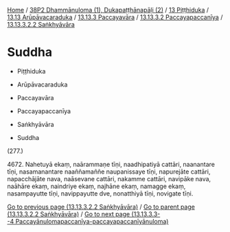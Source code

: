 
[Home](/) / [38P2 Dhammānuloma (1), Dukapaṭṭhānapāḷi (2)](../../../../../../38P2.md) / [13 Piṭṭhiduka](../../../../../13.md) / [13.13 Arūpāvacaraduka](../../../../13.13.md) / [13.13.3 Paccayavāra](../../../13.13.3.md) / [13.13.3.2 Paccayapaccanīya](../../13.13.3.2.md) / [13.13.3.2.2 Saṅkhyāvāra](../13.13.3.2.2.md)

# Suddha

* Piṭṭhiduka

* Arūpāvacaraduka

* Paccayavāra

* Paccayapaccanīya

* Saṅkhyāvāra

* Suddha

(277.)

4672\. Nahetuyā ekaṃ, naārammaṇe tīṇi, naadhipatiyā cattāri, naanantare tīṇi, nasamanantare naaññamaññe naupanissaye tīṇi, napurejāte cattāri, napacchājāte nava, naāsevane cattāri, nakamme cattāri, navipāke nava, naāhāre ekaṃ, naindriye ekaṃ, najhāne ekaṃ, namagge ekaṃ, nasampayutte tīṇi, navippayutte dve, nonatthiyā tīṇi, novigate tīṇi.

[Go to previous page (13.13.3.2.2 Saṅkhyāvāra)](../13.13.3.2.2.md) / [Go to parent page (13.13.3.2.2 Saṅkhyāvāra)](../13.13.3.2.2.md) / [Go to next page (13.13.3.3--4 Paccayānulomapaccanīya-paccayapaccanīyānuloma)](../../13.13.3.3--4.md)


